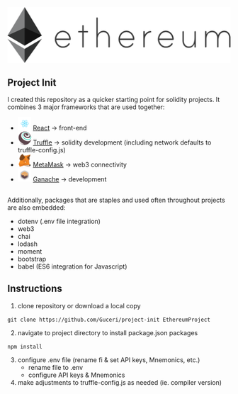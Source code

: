 ![](public/eth.png)
##
## Project Init
I created this repository as a quicker starting point for solidity projects. It combines 3 major frameworks that are used together:
- <img src="public/react.png" width="30" > [React](https://reactjs.org/) -> front-end
- <img src="public/truffle.png" width="30" > [Truffle](https://www.trufflesuite.com/truffle) -> solidity development (including network defaults to truffle-config.js)
- <img src="public/metamask.png" width="30" > [MetaMask](https://metamask.io/) -> web3 connectivity
- <img src="public/ganache.png" width="30" > [Ganache](https://www.trufflesuite.com/ganache) -> development 
##
Additionally, packages that are staples and used often throughout projects are also embedded:
- dotenv (.env file integration)
- web3
- chai
- lodash
- moment
- bootstrap
- babel (ES6 integration for Javascript)
##
## Instructions
1.  clone repository or download a local copy
```
git clone https://github.com/Guceri/project-init EthereumProject
```
2.  navigate to project directory to install package.json packages
```
npm install
```
3.  configure .env file (rename fi & set API keys, Mnemonics, etc.)
      - rename file to .env
      - configure API keys & Mnemonics
4.  make adjustments to truffle-config.js as needed (ie. compiler version)
